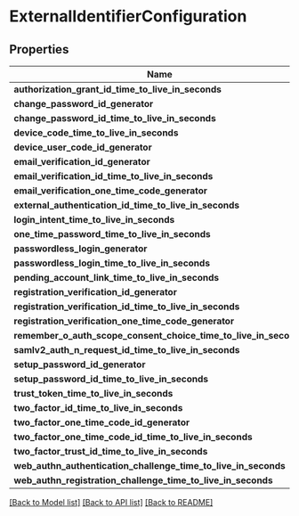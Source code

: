 # ExternalIdentifierConfiguration

## Properties

Name | Type | Description | Notes
------------ | ------------- | ------------- | -------------
**authorization_grant_id_time_to_live_in_seconds** | Option<**i32**> |  | [optional]
**change_password_id_generator** | Option<[**models::SecureGeneratorConfiguration**](SecureGeneratorConfiguration.md)> |  | [optional]
**change_password_id_time_to_live_in_seconds** | Option<**i32**> |  | [optional]
**device_code_time_to_live_in_seconds** | Option<**i32**> |  | [optional]
**device_user_code_id_generator** | Option<[**models::SecureGeneratorConfiguration**](SecureGeneratorConfiguration.md)> |  | [optional]
**email_verification_id_generator** | Option<[**models::SecureGeneratorConfiguration**](SecureGeneratorConfiguration.md)> |  | [optional]
**email_verification_id_time_to_live_in_seconds** | Option<**i32**> |  | [optional]
**email_verification_one_time_code_generator** | Option<[**models::SecureGeneratorConfiguration**](SecureGeneratorConfiguration.md)> |  | [optional]
**external_authentication_id_time_to_live_in_seconds** | Option<**i32**> |  | [optional]
**login_intent_time_to_live_in_seconds** | Option<**i32**> |  | [optional]
**one_time_password_time_to_live_in_seconds** | Option<**i32**> |  | [optional]
**passwordless_login_generator** | Option<[**models::SecureGeneratorConfiguration**](SecureGeneratorConfiguration.md)> |  | [optional]
**passwordless_login_time_to_live_in_seconds** | Option<**i32**> |  | [optional]
**pending_account_link_time_to_live_in_seconds** | Option<**i32**> |  | [optional]
**registration_verification_id_generator** | Option<[**models::SecureGeneratorConfiguration**](SecureGeneratorConfiguration.md)> |  | [optional]
**registration_verification_id_time_to_live_in_seconds** | Option<**i32**> |  | [optional]
**registration_verification_one_time_code_generator** | Option<[**models::SecureGeneratorConfiguration**](SecureGeneratorConfiguration.md)> |  | [optional]
**remember_o_auth_scope_consent_choice_time_to_live_in_seconds** | Option<**i32**> |  | [optional]
**samlv2_auth_n_request_id_time_to_live_in_seconds** | Option<**i32**> |  | [optional]
**setup_password_id_generator** | Option<[**models::SecureGeneratorConfiguration**](SecureGeneratorConfiguration.md)> |  | [optional]
**setup_password_id_time_to_live_in_seconds** | Option<**i32**> |  | [optional]
**trust_token_time_to_live_in_seconds** | Option<**i32**> |  | [optional]
**two_factor_id_time_to_live_in_seconds** | Option<**i32**> |  | [optional]
**two_factor_one_time_code_id_generator** | Option<[**models::SecureGeneratorConfiguration**](SecureGeneratorConfiguration.md)> |  | [optional]
**two_factor_one_time_code_id_time_to_live_in_seconds** | Option<**i32**> |  | [optional]
**two_factor_trust_id_time_to_live_in_seconds** | Option<**i32**> |  | [optional]
**web_authn_authentication_challenge_time_to_live_in_seconds** | Option<**i32**> |  | [optional]
**web_authn_registration_challenge_time_to_live_in_seconds** | Option<**i32**> |  | [optional]

[[Back to Model list]](../README.md#documentation-for-models) [[Back to API list]](../README.md#documentation-for-api-endpoints) [[Back to README]](../README.md)


